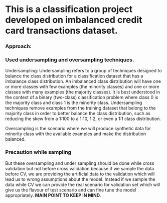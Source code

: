# This is a classification project developed on imbalanced credit card transactions dataset.

### Approach:

### Used undersampling and oversampling techniques.

Undersampling: Undersampling refers to a group of techniques designed to balance the class distribution for a classification dataset that has a imbalance class distribution.
An imbalanced class distribution will have one or more classes with few examples (the minority classes) and one or more classes with many examples (the majority classes). It is best understood in the context of a binary (two-class) classification problem where class 0 is the majority class and class 1 is the minority class.
Undersampling techniques remove examples from the training dataset that belong to the majority class in order to better balance the class distribution, such as reducing the skew from a 1:100 to a 1:10, 1:2, or even a 1:1 class distribution.

Oversampling is the scenario where we will produce synthetic data for minority class with the available examples and make the distribution balanced.

### Precaution while sampling
But these oversampling and under sampling should be done while cross validation but not before cross validation because if we sample the data before CV, we are providing the artificial data to the validation which will lead us to wrong assumptions about the model. Instead if we sample the data while CV we can provide the real scenario for validation set which will give us the flavour of test scenario and can fine tune the model appropriately. **MAIN POINT TO KEEP IN MIND**.
